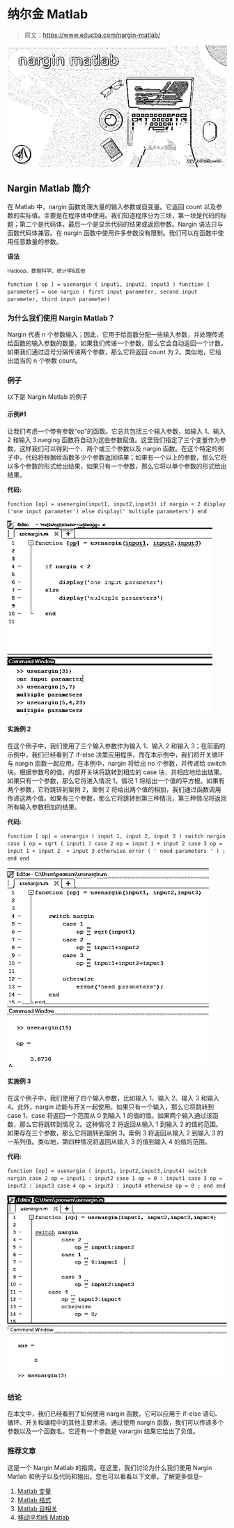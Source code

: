 # 纳尔金 Matlab

> 原文：<https://www.educba.com/nargin-matlab/>

![nargin matlab](img/509419c3e5cb5551b434cf0b7af2114f.png)



## Nargin Matlab 简介

在 Matlab 中，nargin 函数处理大量的输入参数或自变量。它返回 count 以及参数的实际值。主要是在程序体中使用。我们知道程序分为三块，第一块是代码的标题；第二个是代码体，最后一个是显示代码的结果或返回参数。Nargin 语法只与函数代码体兼容。在 nargin 函数中使用许多参数没有限制。我们可以在函数中使用任意数量的参数。

**语法**

<small>Hadoop、数据科学、统计学&其他</small>

`function [ op ] = usenargin ( input1, input2, input3 )
function [ parameter] = use nargin ( first input parameter, second input parameter, third input parameter)`

### 为什么我们使用 Nargin Matlab？

Nargin 代表 n 个参数输入；因此，它用于给函数分配一些输入参数，并处理传递给函数的输入参数的数量。如果我们传递一个参数，那么它会自动返回一个计数。如果我们通过逗号分隔传递两个参数，那么它将返回 count 为 2。类似地，它给出适当的 n 个参数 count。

### 例子

以下是 Nargin Matlab 的例子

#### 示例#1

让我们考虑一个带有参数“op”的函数。它总共包括三个输入参数，如输入 1、输入 2 和输入 3.narging 函数将自动为这些参数赋值。这里我们指定了三个变量作为参数，这样我们可以得到一个、两个或三个参数以及 nargin 函数。在这个特定的例子中，代码将根据给函数多少个参数返回结果；如果有一个以上的参数，那么它将以多个参数的形式给出结果，如果只有一个参数，那么它将以单个参数的形式给出结果。

**代码:**

`function [op] = usenargin(input1, input2,input3)
if nargin < 2
display ('one input parameter')
else
display(' multiple parameters')
end`

![Nargin Matlab output 1](img/8d46cb68570ada072a885218d9c17d3f.png)



#### 实施例 2

在这个例子中，我们使用了三个输入参数作为输入 1、输入 2 和输入 3；在前面的示例中，我们已经看到了 if-else 决策应用程序，而在本示例中，我们将开关循环与 nargin 函数一起应用。在本例中，nargin 将给出 no 个参数，并传递给 switch 块。根据参数号的值，内部开关块将跳转到相应的 case 块，并相应地给出结果。如果只有一个参数，那么它将进入情况 1。情况 1 将给出一个值的平方根。如果有两个参数，它将跳转到案例 2，案例 2 将给出两个值的相加，我们通过函数调用传递这两个值。如果有三个参数，那么它将跳转到第三种情况，第三种情况将返回所有输入参数相加的结果。

**代码:**

`function [ op] = usenargin ( input 1, input 2, input 3 )
switch nargin
case 1
op = sqrt ( input1 )
case 2
op = input 1 + input 2
case 3
op = input 1 + input 2  + input 3
otherwise
error ( ' need parameters ' ) ;
end
end`

![Nargin Matlab output 2](img/eb052d824c1ea2bfa683ac65fc6e291e.png)



#### 实施例 3

在这个例子中，我们使用了四个输入参数，比如输入 1、输入 2、输入 3 和输入 4。此外，nargin 功能与开关一起使用。如果只有一个输入，那么它将跳转到 case 1，case 将返回一个范围从 0 到输入 1 的值的值。如果两个输入通过该函数，那么它将跳转到情况 2。这种情况 2 将返回从输入 1 到输入 2 的值的范围。如果存在三个参数，那么它将跳转到案例 3，案例 3 将返回从输入 2 到输入 3 的一系列值。类似地，第四种情况将返回从输入 3 的值到输入 4 的值的范围。

**代码:**

`function [op] = usenargin ( input1, input2,input3,input4)
switch nargin
case 2
op = input1 : input2
case 1
op = 0 : input1
case 3
op = input2 : input3
case 4
op = input3 : input4
otherwise
op = 0 ;
end
end`

![Nargin Matlab output 3](img/dec30e70d515174d8a99ef3aed534f84.png)



### 结论

在本文中，我们已经看到了如何使用 nargin 函数。它可以应用于 if-else 语句、循环、开关和编程中的其他主要术语。通过使用 nargin 函数，我们可以传递多个参数以及一个函数名。它还有一个参数是 varargin 结果它给出了负值。

### 推荐文章

这是一个 Nargin Matlab 的指南。在这里，我们讨论为什么我们使用 Nargin Matlab 和例子以及代码和输出。您也可以看看以下文章，了解更多信息–

1.  [Matlab 变量](https://www.educba.com/matlab-variables/)
2.  [Matlab 格式](https://www.educba.com/matlab-format/)
3.  [Matlab 自相关](https://www.educba.com/matlab-autocorrelation/)
4.  [移动平均线 Matlab](https://www.educba.com/moving-average-matlab/)






